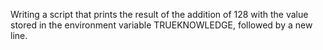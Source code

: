 Writing a script that prints the result of the addition of 128 with the value stored in the environment variable TRUEKNOWLEDGE, followed by a new line.
